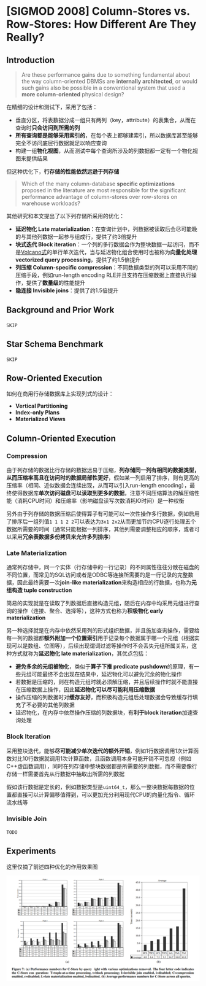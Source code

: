 # [SIGMOD 2008] Column-Stores vs. Row-Stores: How Different Are They Really?

## Introduction

> Are these performance gains due to something fundamental about the way column-oriented DBMSs are **internally architected**, or would such gains also be possible in a conventional system that used a **more column-oriented** physical
design?

在精细的设计和测试下，采用了包括：

- 垂直分区，将表数据分成一组只有两列（key，attribute）的表集合，从而在查询时**只会访问到所需的列**
- **所有查询都是能够采用索引的**，在每个表上都够建索引，所以数据库甚至能够完全不访问底层行数据就足以响应查询
- 构建一组**物化视图**，从而测试中每个查询所涉及的列数据都一定有一个物化视图来提供结果

但这种优化下，**行存储的性能依然远逊于列存储**

> Which of the many column-database **specific optimizations** proposed in the literature are most responsible for the significant performance advantage of column-stores over row-stores on warehouse workloads?

其他研究和本文提出了以下列存储所采用的优化：

- **延迟物化 Late materialization**：在查询计划中，列数据被读取后会尽可能晚的与其他列数据一起参与组成行，提供了约3倍提升
- **块式迭代 Block iteration**：一个列的多行数据会作为整块数据一起访问，而不是[Volcano式](https://github.com/JasonYuchen/notes/blob/master/cmu15.445/12.Query_Execution_I.md#1-%E8%BF%AD%E4%BB%A3%E5%BC%8F-iterator-model)的单行单次迭代，当与延迟物化组合使用时也被称为**向量化处理 vectorized query processing**，提供了约1.5倍提升
- **列压缩 Column-specific compression**：不同数据类型的列可以采用不同的压缩手段，例如run-length encoding RLE并且支持在压缩数据上直接执行操作，提供了**数量级**的性能提升
- **隐连接 Invisible joins**：提供了约1.5倍提升

## Background and Prior Work

`SKIP`

## Star Schema Benchmark

`SKIP`

## Row-Oriented Execution

如何在商用行存储数据库上实现列式的设计：

- **Vertical Partitioning**
- **Index-only Plans**
- **Materialized Views**

## Column-Oriented Execution

### Compression

由于列存储的数据比行存储的数据远易于压缩，**列存储同一列有相同的数据类型，从而压缩率高且在访问时的数据局部性更好**，假如某一列启用了排序，则有更高的压缩率（相同、近似数据会连续出现，从而可以引入run-length encoding），最终使得数据库**单次访问磁盘可以读取到更多的数据**，注意不同压缩算法的解压缩性能（消耗CPU时间）和压缩率（影响磁盘读写次数消耗IO时间）是一种权衡

另外由于列存储的数据压缩后使得算子有可能可以一次性操作多行数据，例如启用了排序后一组列值`1 1 1 2 2`可以表达为`3x1 2x2`从而更加节约CPU逐行处理五个数据所需要的时间（通常只能根据一列排序，其他列需要调整相应的顺序，或者可以采用**冗余表数据多份拷贝来允许多列排序**）

### Late Materialization

通常列存储中，同一个实体（行存储中的一行记录）的不同属性往往分散在磁盘的不同位置，而常见的SQL访问或者是ODBC等连接所需要的是一行记录的完整数据，因此最终需要一次**join-like materialization**来构造相应的行数据，也称为**元组构造 tuple construction**

简易的实现就是在读取了列数据后直接构造元组，随后在内存中均采用元组进行查询的操作（连接、聚合、选择等），这种方式也称为**积极物化 early materialization**

另一种选择就是在内存中依然采用列的形式组织数据，并且施加查询操作，需要给每一列的数据都**额外附加一个位置索引**用于记录每个数据属于哪一个元组（根据实现可以是数组、位图等），后续出现谓词过滤等操作时不会丢失元组所属关系，这种方式就称为**延迟物化 late materialization**，其优点包括：

- **避免多余的元组被物化**，类似于**算子下推 predicate pushdown**的原理，有一些元组可能最终不会出现在结果中，延迟物化可以避免冗余的物化操作
- 若数据是压缩的，则在构造元组时就必须解压缩，并且后续操作时就不能直接在压缩数据上操作，因此**延迟物化可以尽可能利用压缩数据**
- 操作压缩的列数据时对**缓存友好**，而积极构造元组后处理数据会导致缓存行填充了不必要的其他列数据
- 延迟物化，在内存中依然操作压缩的列数据块，有**利于block iteration**加速查询处理

### Block Iteration

采用整块迭代，能够**尽可能减少单次迭代的额外开销**，例如1行数据调用1次计算函数对比10行数据就调用1次计算函数，且函数调用本身可能开销不可忽视（例如C++虚函数调用），同时在列存储中整块数据都是所需要的列数据，而不需要像行存储一样需要首先从行数据中抽取出所需的列数据

假如该行数据是定长的，例如数据类型是`uint64_t`，那么一整块数据每数据的位置都直接可以计算偏移值得到，可以更加充分利用现代CPU的向量化指令、循环流水线等

### Invisible Join

`TODO`

## Experiments

这里仅摘了前述四种优化的作用效果图

![07](images/rowcolumn07.png)
